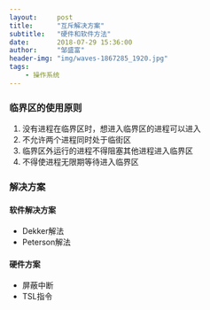 ```yaml
---
layout:     post
title:      "互斥解决方案"
subtitle:   "硬件和软件方法"
date:       2018-07-29 15:36:00
author:     "邹盛富"
header-img: "img/waves-1867285_1920.jpg"
tags:
    - 操作系统
---
```


### 临界区的使用原则
1. 没有进程在临界区时，想进入临界区的进程可以进入
2. 不允许两个进程同时处于临街区
3. 临界区外运行的进程不得阻塞其他进程进入临界区
4. 不得使进程无限期等待进入临界区


### 解决方案
#### 软件解决方案
- Dekker解法
- Peterson解法

#### 硬件方案
- 屏蔽中断
- TSL指令
